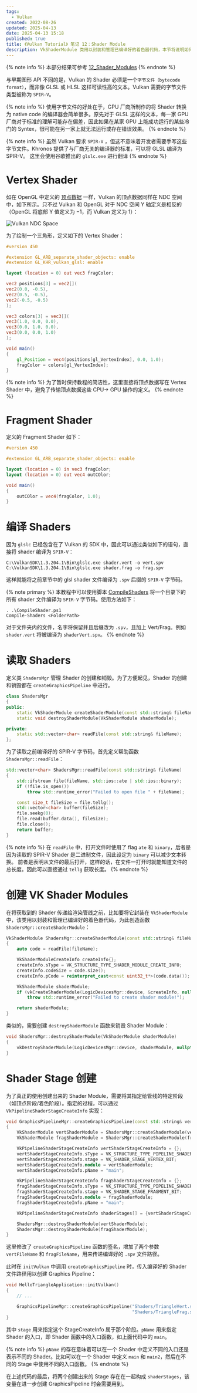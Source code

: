 ```yaml
---
tags:
  - Vulkan
created: 2022-08-26
updated: 2025-04-13
date: 2025-04-13 15:18
published: true
title: 《Vulkan Tutorial》 笔记 12：Shader Module
description: VkShaderModule 类用以封装和管理已编译好的着色器代码，本节将说明如何创建 Shader Module，以及如何将其传递给渲染管线的特定阶段。
---
```


{% note info %}
本部分结果可参考 [12_Shader_Modules](https://github.com/xuejiaW/LearnVulkan/tree/main/_12_Shader_Modules)
{% endnote %}

与早期图形 API 不同的是，Vulkan 的 Shader 必须是一个`字节文件（bytecode format）`，而非像 GLSL 或 HLSL 这样可读性高的文本。Vulkan 需要的字节文件类型被称为 `SPIR-V`。

{% note info %}
使用字节文件的好处在于，GPU 厂商所制作的将 Shader 转换为 native code 的编译器会简单很多。原先对于 GLSL 这样的文本，每一家 GPU 厂商对于标准的理解可能存在偏差，因此如果在某家 GPU 上能成功运行的某些冷门的 Syntex，很可能在另一家上就无法运行或存在错误效果。
{% endnote %}

{% note info %}
虽然 Vulkan 要求 `SPIR-V` ，但这不意味着开发者需要手写这些字节文件。Khronos 提供了与厂商无关的编译器的标准，可以将 GLSL 编译为 SPIR-V。
这里会使用谷歌推出的 `glslc.exe` 进行翻译
{% endnote %}

# Vertex Shader

如在 OpenGL 中定义的 [顶点数据](/ch_02_hello_triangle/#顶点数据) 一样，Vulkan 的顶点数据同样在 NDC 空间中，如下所示。只不过 Vulkan 和 OpenGL 对于 NDC 空间 Y 轴定义是相反的（OpenGL 将底部 Y 值定义为 $-1$，而 Vulkan 定义为 $1$）：

![Vulkan NDC Space](/ch_12_shader_modules/image-20220826091812725.png)

为了绘制一个三角形，定义如下的 Vertex Shader：

```glsl
#version 450

#extension GL_ARB_separate_shader_objects: enable
#extension GL_KHR_vulkan_glsl: enable

layout (location = 0) out vec3 fragColor;

vec2 positions[3] = vec2[](
vec2(0.0, -0.5),
vec2(0.5, -0.5),
vec2(-0.5, -0.5)
);

vec3 colors[3] = vec3[](
vec3(1.0, 0.0, 0.0),
vec3(0.0, 1.0, 0.0),
vec3(0.0, 0.0, 1.0)
);

void main()
{
    gl_Position = vec4(positions[gl_VertexIndex], 0.0, 1.0);
    fragColor = colors[gl_VertexIndex];
}
```

{% note info %}
为了暂时保持教程的简洁性，这里直接将顶点数据写在 Vertex Shader 中，避免了传输顶点数据这些 CPU-> GPU 操作的定义。
{% endnote %}

# Fragment Shader

定义的 Fragment Shader 如下：

```glsl
#version 450

#extension GL_ARB_separate_shader_objects: enable

layout (location = 0) in vec3 fragColor;
layout (location = 0) out vec4 outCOlor;

void main()
{
    outCOlor = vec4(fragColor, 1.0);
}
```

# 编译 Shaders

因为 `glslc` 已经包含在了 Vulkan 的 SDK 中，因此可以通过类似如下的语句，直接将 shader 编译为 `SPIR-V`：

```shell
C:\VulkanSDK\1.3.204.1\Bin\glslc.exe shader.vert -o vert.spv
C:\VulkanSDK\1.3.204.1\Bin\glslc.exe shader.frag -o frag.spv
```

这样就能将之前章节中的 glsl shader 文件编译为 `.spv` 后缀的 `SPIR-V` 字节码。

{% note primary %}
本教程中可以使用脚本 [CompileShaders](https://github.com/xuejiaW/LearnVulkan/blob/main/CompileShader.ps1) 将一个目录下的所有 shader 文件编译为 `SPIR-V` 字节码。使用方法如下：
```shell
. .\CompileShader.ps1
Compile-Shaders <FolderPath>
```
对于文件夹内的文件，名字将保留并且后缀改为 `.spv`，且加上 Vert/Frag。例如 `shader.vert` 将被编译为 `shaderVert.spv`。
{% endnote %}

# 读取 Shaders

定义类 `ShadersMgr` 管理 Shader 的创建和销毁。为了方便起见，Shader 的创建和销毁都在 `createGraphicsPipeline` 中进行。

```cpp
class ShadersMgr
{
public:
    static VkShaderModule createShaderModule(const std::string& fileName);
    static void destroyShaderModule(VkShaderModule shaderModule);

private:
    static std::vector<char> readFile(const std::string& fileName);
};
```

为了读取之前编译好的 SPIR-V 字节码，首先定义帮助函数 `ShadersMgr::readFile`：
```cpp
std::vector<char> ShadersMgr::readFile(const std::string& fileName)
{
    std::ifstream file(fileName, std::ios::ate | std::ios::binary);
    if (!file.is_open())
        throw std::runtime_error("Failed to open file " + fileName);

    const size_t fileSize = file.tellg();
    std::vector<char> buffer(fileSize);
    file.seekg(0);
    file.read(buffer.data(), fileSize);
    file.close();
    return buffer;
}
```

{% note info %}
在 `readFile` 中，打开文件时使用了 flag `ate` 和 `binary`，后者是因为读取的 SPIR-V Shader 是二进制文件，因此设定为 `binary` 可以减少文本转换。
前者是表明从文件的最后打开，这样的话，在文件一打开时就能知道文件的总长度。因此可以直接通过 `tellg` 获取长度。
{% endnote %}


# 创建 VK Shader Modules

在将获取到的 Shader 传递给渲染管线之前，比如要将它封装在 `VkShaderModule` 中，该类用以封装和管理已编译好的着色器代码，为此创造函数 `ShadersMgr::createShaderModule`：

```cpp
VkShaderModule ShadersMgr::createShaderModule(const std::string& fileName)
{
    auto code = readFile(fileName);

    VkShaderModuleCreateInfo createInfo{};
    createInfo.sType = VK_STRUCTURE_TYPE_SHADER_MODULE_CREATE_INFO;
    createInfo.codeSize = code.size();
    createInfo.pCode = reinterpret_cast<const uint32_t*>(code.data());

    VkShaderModule shaderModule;
    if (vkCreateShaderModule(LogicDevicesMgr::device, &createInfo, nullptr, &shaderModule) != VK_SUCCESS)
        throw std::runtime_error("Failed to create shader module!");

    return shaderModule;
}
```

类似的，需要创建 `destroyShaderModule` 函数来销毁 Shader Module：

```cpp
void ShadersMgr::destroyShaderModule(VkShaderModule shaderModule)
{
    vkDestroyShaderModule(LogicDevicesMgr::device, shaderModule, nullptr);
}
```

# Shader Stage 创建

为了真正的使用创建出来的 Shader Module，需要将其指定给管线的特定阶段（如顶点阶段/着色阶段）。指定的过程，可以通过 `VkPipelineShaderStageCreateInfo` 实现：
```cpp
void GraphicsPipelineMgr::createGraphicsPipeline(const std::string& vertFileName, const std::string& fragFileName)
{
    VkShaderModule vertShaderModule = ShadersMgr::createShaderModule(vertFileName);
    VkShaderModule fragShaderModule = ShadersMgr::createShaderModule(fragFileName);

    VkPipelineShaderStageCreateInfo vertShaderStageCreateInfo = {};
    vertShaderStageCreateInfo.sType = VK_STRUCTURE_TYPE_PIPELINE_SHADER_STAGE_CREATE_INFO;
    vertShaderStageCreateInfo.stage = VK_SHADER_STAGE_VERTEX_BIT;
    vertShaderStageCreateInfo.module = vertShaderModule;
    vertShaderStageCreateInfo.pName = "main";

    VkPipelineShaderStageCreateInfo fragShaderStageCreateInfo = {};
    fragShaderStageCreateInfo.sType = VK_STRUCTURE_TYPE_PIPELINE_SHADER_STAGE_CREATE_INFO;
    fragShaderStageCreateInfo.stage = VK_SHADER_STAGE_FRAGMENT_BIT;
    fragShaderStageCreateInfo.module = fragShaderModule;
    fragShaderStageCreateInfo.pName = "main";

    VkPipelineShaderStageCreateInfo shaderStages[] = {vertShaderStageCreateInfo, fragShaderStageCreateInfo};

    ShadersMgr::destroyShaderModule(vertShaderModule);
    ShadersMgr::destroyShaderModule(fragShaderModule);
}
```

这里修改了 `createGraphicsPipeline` 函数的签名，增加了两个参数 `vertFileName` 和 `fragFileName`，用来传递编译好的 `.spv` 文件路径。

此时在 `initVulkan` 中调用 `createGraphicsPipeline` 时，传入编译好的 Shader 文件路径用以创建 Graphics Pipeline：

```cpp
void HelloTriangleApplication::initVulkan()
{
    // ...

    GraphicsPipelineMgr::createGraphicsPipeline("Shaders/TriangleVert.spv",
                                                "Shaders/TriangleFrag.spv");
}
```

其中 `stage` 用来指定这个 StageCreateInfo 属于那个阶段。`pName` 用来指定 Shader 的入口，即 Shader 函数中的入口函数，如上面代码中的 `main`。

{% note info %}
`pName` 的存在意味着可以在一个 Shader 中定义不同的入口还是表示不同的 Shader。比如可以在一个 Shader 中定义 `main` 和 `main2`，然后在不同的 Stage 中使用不同的入口函数。
{% endnote %}


在上述代码的最后，将两个创建出来的 Stage 存在在一起构成 `shaderStages`，该变量在进一步创建 GraphicsPipeline 时会需要用到。
